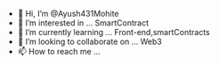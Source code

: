 - 👋 Hi, I’m @Ayush431Mohite
- 👀 I’m interested in ... SmartContract
- 🌱 I’m currently learning ... Front-end,smartContracts
- 💞️ I’m looking to collaborate on ... Web3
- 📫 How to reach me ...

<!---
Ayush431Mohite/Ayush431Mohite is a ✨ special ✨ repository because its `README.md` (this file) appears on your GitHub profile.
You can click the Preview link to take a look at your changes.
--->
